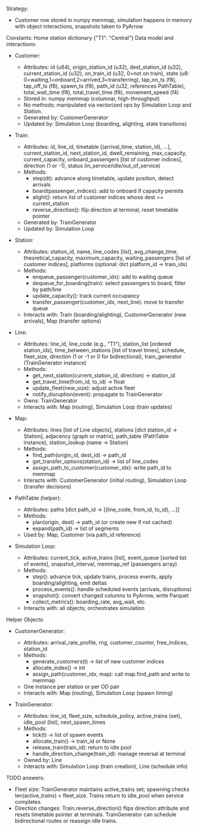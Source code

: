 Strategy:
- Customer row stored in numpy memmap, simulation happens in memory with object interactions, snapshots taken to PyArrow

Constants:
Home station dictionary {"T1": "Central"}
Data model and interactions:

- Customer:
    - Attributes: id (u64), origin_station_id (u32), dest_station_id (u32), current_station_id (u32), on_train_id (u32, 0=not on train), state (u8: 0=waiting,1=onboard,2=arrived,3=transferring), tap_on_ts (f8), tap_off_ts (f8), spawn_ts (f8), path_id (u32, references PathTable), total_wait_time (f8), total_travel_time (f8), movement_speed (f4)
    - Stored in: numpy memmap (columnar, high-throughput)
    - No methods; manipulated via vectorized ops by Simulation Loop and Station.
    - Generated by: CustomerGenerator
    - Updated by: Simulation Loop (boarding, alighting, state transitions)

- Train:
    - Attributes: id, line_id, timetable [(arrival_time, station_id), ...], current_station_id, next_station_id, dwell_remaining, max_capacity, current_capacity, onboard_passengers [list of customer indices], direction (1 or -1), status (in_service/idle/out_of_service)
    - Methods:
        - step(dt): advance along timetable, update position, detect arrivals
        - board(passenger_indices): add to onboard if capacity permits
        - alight(): return list of customer indices whose dest == current_station
        - reverse_direction(): flip direction at terminal, reset timetable pointer
    - Generated by: TrainGenerator
    - Updated by: Simulation Loop

- Station:
    - Attributes: station_id, name, line_codes [list], avg_change_time, theoretical_capacity, maximum_capacity, waiting_passengers [list of customer indices], platforms (optional: dict platform_id -> train_ids)
    - Methods:
        - enqueue_passenger(customer_idx): add to waiting queue
        - dequeue_for_boarding(train): select passengers to board, filter by path/line
        - update_capacity(): track current occupancy
        - transfer_passenger(customer_idx, next_line): move to transfer queue
    - Interacts with: Train (boarding/alighting), CustomerGenerator (new arrivals), Map (transfer options)

- Line:
    - Attributes: line_id, line_code (e.g., "T1"), station_list [ordered station_ids], time_between_stations [list of travel times], schedule, fleet_size, direction (1 or -1 or 0 for bidirectional), train_generator (TrainGenerator instance)
    - Methods:
        - get_next_station(current_station_id, direction) -> station_id
        - get_travel_time(from_id, to_id) -> float
        - update_fleet(new_size): adjust active fleet
        - notify_disruption(event): propagate to TrainGenerator
    - Owns: TrainGenerator
    - Interacts with: Map (routing), Simulation Loop (train updates)

- Map:
    - Attributes: lines [list of Line objects], stations [dict station_id -> Station], adjacency (graph or matrix), path_table (PathTable instance), station_lookup (name -> Station)
    - Methods:
        - find_path(origin_id, dest_id) -> path_id
        - get_transfer_options(station_id) -> list of line_codes
        - assign_path_to_customer(customer_idx): write path_id to memmap
    - Interacts with: CustomerGenerator (initial routing), Simulation Loop (transfer decisions)

- PathTable (helper):
    - Attributes: paths [dict path_id -> [(line_code, from_id, to_id), ...]]
    - Methods:
        - plan(origin, dest) -> path_id (or create new if not cached)
        - expand(path_id) -> list of segments
    - Used by: Map, Customer (via path_id reference)

- Simulation Loop:
    - Attributes: current_tick, active_trains [list], event_queue [sorted list of events], snapshot_interval, memmap_ref (passengers array)
    - Methods:
        - step(): advance tick, update trains, process events, apply boarding/alighting, emit deltas
        - process_events(): handle scheduled events (arrivals, disruptions)
        - snapshot(): convert changed columns to PyArrow, write Parquet
        - collect_metrics(): boarding_rate, avg_wait, etc.
    - Interacts with: all objects; orchestrates simulation

Helper Objects:
- CustomerGenerator:
    - Attributes: arrival_rate_profile, rng, customer_counter, free_indices, station_id
    - Methods:
        - generate_customers(t) -> list of new customer indices
        - allocate_index() -> int
        - assign_path(customer_idx, map): call map.find_path and write to memmap
    - One instance per station or per OD pair
    - Interacts with: Map (routing), Simulation Loop (spawn timing)

- TrainGenerator:
    - Attributes: line_id, fleet_size, schedule_policy, active_trains (set), idle_pool (list), next_spawn_times
    - Methods:
        - tick(t) -> list of spawn events
        - allocate_train() -> train_id or None
        - release_train(train_id): return to idle pool
        - handle_direction_change(train_id): manage reversal at terminal
    - Owned by: Line
    - Interacts with: Simulation Loop (train creation), Line (schedule info)

TODO answers:
- Fleet size: TrainGenerator maintains active_trains set; spawning checks len(active_trains) < fleet_size. Trains return to idle_pool when service completes.
- Direction changes: Train.reverse_direction() flips direction attribute and resets timetable pointer at terminals. TrainGenerator can schedule bidirectional routes or reassign idle trains.

